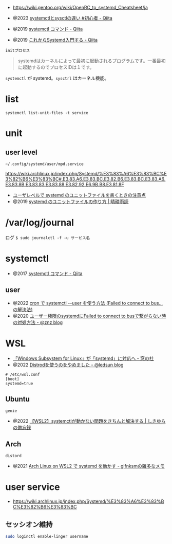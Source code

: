 - https://wiki.gentoo.org/wiki/OpenRC_to_systemd_Cheatsheet/ja

- @2023 [systemctlとsysctlの違い #初心者 - Qiita](https://qiita.com/For_Whom_The_Alarm_Tolls/items/e1b7bc6b630f74f78f63)
- @2019 [systemctl コマンド - Qiita](https://qiita.com/sinsengumi/items/24d726ec6c761fc75cc9)
- @2019 [これからSystemd入門する - Qiita](https://qiita.com/bluesDD/items/eaf14408d635ffd55a18)

`initプロセス`

> systemdはカーネルによって最初に起動されるプログラムです。一番最初に起動するのでプロセスIDは１です。

`systemctl` が systemd。`sysctrl` はカーネル機能。

# list

```
systemctl list-unit-files -t service
```

# unit

## user level

`~/.config/systemd/user/mpd.service`

https://wiki.archlinux.jp/index.php/Systemd/%E3%83%A6%E3%83%BC%E3%82%B6%E3%83%BC#.E3.83.A6.E3.83.BC.E3.82.B6.E3.83.BC.E3.83.A6.E3.83.8B.E3.83.83.E3.83.88.E3.82.92.E6.9B.B8.E3.81.8F

- [ユーザレベルで systemd のユニットファイルを書くときの注意点](https://zenn.dev/noraworld/articles/systemd-unit-files-user-level-tips)
- @2019 [systemd のユニットファイルの作り方 | 晴耕雨読](https://tex2e.github.io/blog/linux/create-my-systemd-service)

# /var/log/journal

ログ
`$ sudo journalctl -f -u サービス名`

# systemctl

- @2017 [systemctl コマンド - Qiita](https://qiita.com/sinsengumi/items/24d726ec6c761fc75cc9)

## user

- @2022 [cron で systemctl --user を使う方法 (Failed to connect to bus... の解決法)](https://zenn.dev/noraworld/articles/systemctl-user-cron)
- @2020 [ユーザー権限のsystemdにFailed to connect to busで繋がらない時の対処方法 - @znz blog](https://blog.n-z.jp/blog/2020-06-02-systemd-user-bus.html)

# WSL

- [「Windows Subsystem for Linux」が「systemd」に対応へ - 窓の杜](https://forest.watch.impress.co.jp/docs/news/1441775.html)
- @2022 [Distrodを使うのをやめました - @ledsun blog](https://ledsun.hatenablog.com/entry/2022/10/28/182104)

```
# /etc/wsl.conf
[boot]
systemd=true
```

## Ubuntu

`genie`

- @2022 [【WSL2】systemctlが動かない問題をきちんと解決する | しきゆらの備忘録](https://shikiyura.com/2020/06/execute_systemctl_on_wsl2/)

## Arch

`distord`

- @2021 [Arch Linux on WSL2 で systemd を動かす - gifnksmの雑多なメモ](https://gifnksm.hatenablog.jp/entry/2021/01/02/183830)

# user service

- https://wiki.archlinux.jp/index.php/Systemd/%E3%83%A6%E3%83%BC%E3%82%B6%E3%83%BC

## セッシオン維持

```sh
sudo loginctl enable-linger username
```
